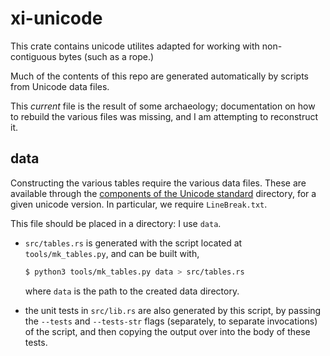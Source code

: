 # xi-unicode

This crate contains unicode utilites adapted for working with non-contiguous
bytes (such as a rope.)

Much of the contents of this repo are generated automatically by scripts from
Unicode data files.

This *current* file is the result of some archaeology; documentation on how to
rebuild the various files was missing, and I am attempting to reconstruct it.

## data

Constructing the various tables require the various data files. These are
available through the [components of the Unicode standard][components]
directory, for a given unicode version. In particular, we require
`LineBreak.txt`.

This file should be placed in a directory: I use `data`.

- `src/tables.rs` is generated with the script located at `tools/mk_tables.py`,
  and can be built with,

  ```sh
  $ python3 tools/mk_tables.py data > src/tables.rs
  ```
  where `data` is the path to the created data directory.

- the unit tests in `src/lib.rs` are also generated by this script, by passing
  the `--tests` and `--tests-str` flags (separately, to separate invocations) of
  the script, and then copying the output over into the body of these tests.


[components]: https://www.unicode.org/versions/components-14.0.0.html
